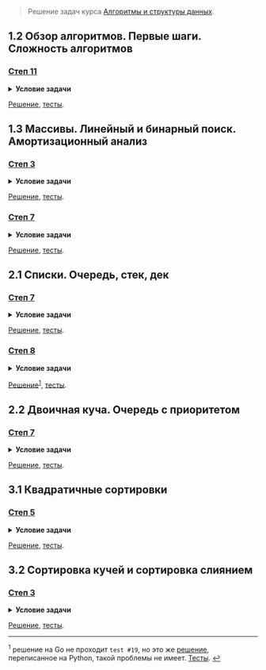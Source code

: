 > Решение задач курса [Алгоритмы и структуры данных](https://stepik.org/course/156/).

## 1.2 Обзор алгоритмов. Первые шаги. Сложность алгоритмов

### [Степ 11](https://stepik.org/lesson/12555/step/11)

<details>
<summary><strong>Условие задачи</strong></summary>

![Условие задачи](lesson-12555/step-11/challenge.png)

</details>

[Решение](lesson-12555/step-11/main.go), [тесты](lesson-12555/step-11/main_test.go).

## 1.3 Массивы. Линейный и бинарный поиск. Амортизационный анализ

### [Степ 3](https://stepik.org/lesson/12556/step/3)

<details>
<summary><strong>Условие задачи</strong></summary>

![Условие задачи](lesson-12556/step-3/challenge.png)

</details>

[Решение](lesson-12556/step-3/main.go), [тесты](lesson-12556/step-3/main_test.go).

### [Степ 7](https://stepik.org/lesson/12556/step/7)

<details>
<summary><strong>Условие задачи</strong></summary>

![Условие задачи](lesson-12556/step-7/challenge.png)

</details>

[Решение](lesson-12556/step-7/main.go), [тесты](lesson-12556/step-7/main_test.go).

## 2.1 Списки. Очередь, стек, дек

### [Степ 7](https://stepik.org/lesson/12559/step/7)

<details>
<summary><strong>Условие задачи</strong></summary>

![Условие задачи](lesson-12559/step-7/challenge.png)

</details>

[Решение](lesson-12559/step-7/main.go), [тесты](lesson-12559/step-7/main_test.go).

### [Степ 8](https://stepik.org/lesson/12559/step/8)

<details>
<summary><strong>Условие задачи</strong></summary>

![Условие задачи](lesson-12559/step-8/challenge.png)

</details>

[Решение](lesson-12559/step-8/main.go)<sup id="a-12559-8">[1](#12559-8)</sup>, [тесты](lesson-12559/step-8/main_test.go).

## 2.2 Двоичная куча. Очередь с приоритетом

### [Степ 7](https://stepik.org/lesson/12560/step/7)

<details>
<summary><strong>Условие задачи</strong></summary>

![Условие задачи](lesson-12560/step-7/challenge.png)

</details>

[Решение](lesson-12560/step-7/main.go), [тесты](lesson-12560/step-7/main_test.go).

## 3.1 Квадратичные сортировки

### [Степ 5](https://stepik.org/lesson/12561/step/5)

<details>
<summary><strong>Условие задачи</strong></summary>

![Условие задачи](lesson-12561/step-5/challenge.png)

</details>

[Решение](lesson-12561/step-5/main.go), [тесты](lesson-12561/step-5/main_test.go).

## 3.2 Сортировка кучей и сортировка слиянием

### [Степ 3](https://stepik.org/lesson/12562/step/3)

<details>
<summary><strong>Условие задачи</strong></summary>

![Условие задачи](lesson-12562/step-3/challenge.png)

</details>

[Решение](lesson-12562/step-3/main.go), [тесты](lesson-12562/step-3/main_test.go).

---

<sup id="12559-8">1</sup> решение на Go не проходит `test #19`, но это же [решение](lesson-12559/step-8/solution.py),
переписанное на Python, такой проблемы не имеет. [Тесты](lesson-12559/step-8/solution_test.py). [↩](#a-12559-8)
